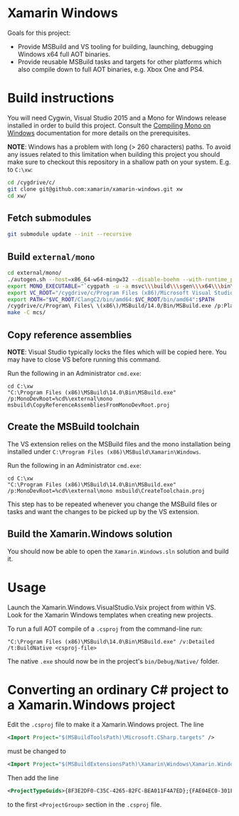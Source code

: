 Xamarin Windows
===============

Goals for this project:

 * Provide MSBuild and VS tooling for building, launching, debugging Windows
   x64 full AOT binaries.
 * Provide reusable MSBuild tasks and targets for other platforms which also
   compile down to full AOT binaries, e.g. Xbox One and PS4.

# Build instructions

You will need Cygwin, Visual Studio 2015 and a Mono for Windows release
installed in order to build this project. Consult the [Compiling Mono on
Windows](http://www.mono-project.com/docs/compiling-mono/windows/)
documentation for more details on the prerequisites.

**NOTE**: Windows has a problem with long (> 260 characters) paths. To avoid
any issues related to this limitation when building this project you should
make sure to checkout this repository in a shallow path on your system. E.g.
to `C:\xw`:

```bash
cd /cygdrive/c/
git clone git@github.com:xamarin/xamarin-windows.git xw
cd xw/
```

## Fetch submodules

```bash
git submodule update --init --recursive
```

## Build `external/mono`

```bash
cd external/mono/
./autogen.sh --host=x86_64-w64-mingw32 --disable-boehm --with-runtime_preset=winaot
export MONO_EXECUTABLE="`cygpath -u -a msvc\\\build\\\sgen\\\x64\\\bin\\\Release\\\mono-sgen.exe`"
export VC_ROOT="/cygdrive/c/Program Files (x86)/Microsoft Visual Studio 14.0/VC"
export PATH="$VC_ROOT/ClangC2/bin/amd64:$VC_ROOT/bin/amd64":$PATH
/cygdrive/c/Program\ Files\ \(x86\)/MSBuild/14.0/Bin/MSBuild.exe /p:PlatformToolset=v140 /p:Platform=x64 /p:Configuration=Release /p:MONO_TARGET_GC=sgen msvc/mono.sln
make -C mcs/
```

## Copy reference assemblies

**NOTE**: Visual Studio typically locks the files which will be copied here.
You may have to close VS before running this command.

Run the following in an Administrator `cmd.exe`:
```
cd C:\xw
"C:\Program Files (x86)\MSBuild\14.0\Bin\MSBuild.exe" /p:MonoDevRoot=%cd%\external\mono msbuild\CopyReferenceAssembliesFromMonoDevRoot.proj
```

## Create the MSBuild toolchain

The VS extension relies on the MSBuild files and the mono installation being
installed under `C:\Program Files (x86)\MSBuild\Xamarin\Windows`.

Run the following in an Administrator `cmd.exe`:
```
cd C:\xw
"C:\Program Files (x86)\MSBuild\14.0\Bin\MSBuild.exe" /p:MonoDevRoot=%cd%\external\mono msbuild\CreateToolchain.proj
```

This step has to be repeated whenever you change the MSBuild files or tasks
and want the changes to be picked up by the VS extension.

## Build the Xamarin.Windows solution

You should now be able to open the `Xamarin.Windows.sln` solution and build
it.

# Usage

Launch the Xamarin.Windows.VisualStudio.Vsix project from within VS. Look for
the Xamarin Windows templates when creating new projects.

To run a full AOT compile of a `.csproj` from the command-line run:

```
"C:\Program Files (x86)\MSBuild\14.0\Bin\MSBuild.exe" /v:Detailed /t:BuildNative <csproj-file>
```

The native `.exe` should now be in the project's `bin/Debug/Native/` folder.


# Converting an ordinary C# project to a Xamarin.Windows project

Edit the `.csproj` file to make it a Xamarin.Windows project. The line

```xml
<Import Project="$(MSBuildToolsPath)\Microsoft.CSharp.targets" />
```

must be changed to 

```xml
<Import Project="$(MSBuildExtensionsPath)\Xamarin\Windows\Xamarin.Windows.CSharp.targets" />
```

Then add the line

```xml
<ProjectTypeGuids>{8F3E2DF0-C35C-4265-82FC-BEA011F4A7ED};{FAE04EC0-301F-11D3-BF4B-00C04F79EFBC}</ProjectTypeGuids>
```

to the first `<ProjectGroup>` section in the `.csproj` file.
